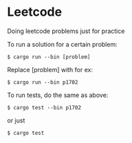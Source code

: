 # Leetcode

Doing leetcode problems just for practice

To run a solution for a certain problem:
```
$ cargo run --bin [problem]
```
Replace [problem] with for ex:
```
$ cargo run --bin p1702
```

To run tests, do the same as above:
```
$ cargo test --bin p1702
```
or just
```
$ cargo test
```
